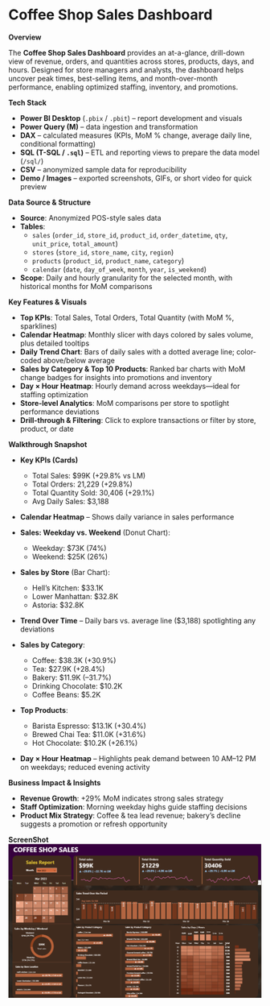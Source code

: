 # Coffee Shop Sales Dashboard

**Overview**

The **Coffee Shop Sales Dashboard** provides an at-a-glance, drill-down view of revenue, orders, and quantities across stores, products, days, and hours. Designed for store managers and analysts, the dashboard helps uncover peak times, best-selling items, and month-over-month performance, enabling optimized staffing, inventory, and promotions.

**Tech Stack**

- **Power BI Desktop** (`.pbix` / `.pbit`) – report development and visuals  
- **Power Query (M)** – data ingestion and transformation  
- **DAX** – calculated measures (KPIs, MoM % change, average daily line, conditional formatting)  
- **SQL (T-SQL / `.sql`)** – ETL and reporting views to prepare the data model (`/sql/`)  
- **CSV** – anonymized sample data for reproducibility  
- **Demo / Images** – exported screenshots, GIFs, or short video for quick preview

**Data Source & Structure**

- **Source**: Anonymized POS-style sales data  
- **Tables**:  
  - `sales` (`order_id`, `store_id`, `product_id`, `order_datetime`, `qty`, `unit_price`, `total_amount`)  
  - `stores` (`store_id`, `store_name`, `city`, `region`)  
  - `products` (`product_id`, `product_name`, `category`)  
  - `calendar` (`date`, `day_of_week`, `month`, `year`, `is_weekend`)  
- **Scope**: Daily and hourly granularity for the selected month, with historical months for MoM comparisons

**Key Features & Visuals**

- **Top KPIs**: Total Sales, Total Orders, Total Quantity (with MoM %, sparklines)  
- **Calendar Heatmap**: Monthly slicer with days colored by sales volume, plus detailed tooltips  
- **Daily Trend Chart**: Bars of daily sales with a dotted average line; color-coded above/below average  
- **Sales by Category & Top 10 Products**: Ranked bar charts with MoM change badges for insights into promotions and inventory  
- **Day × Hour Heatmap**: Hourly demand across weekdays—ideal for staffing optimization  
- **Store-level Analytics**: MoM comparisons per store to spotlight performance deviations  
- **Drill-through & Filtering**: Click to explore transactions or filter by store, product, or date

**Walkthrough Snapshot**

- **Key KPIs (Cards)**  
  - Total Sales: $99K (+29.8% vs LM)  
  - Total Orders: 21,229 (+29.8%)  
  - Total Quantity Sold: 30,406 (+29.1%)  
  - Avg Daily Sales: $3,188

- **Calendar Heatmap** – Shows daily variance in sales performance  
- **Sales: Weekday vs. Weekend** (Donut Chart):  
  - Weekday: $73K (74%)  
  - Weekend: $25K (26%)

- **Sales by Store** (Bar Chart):  
  - Hell’s Kitchen: $33.1K  
  - Lower Manhattan: $32.8K  
  - Astoria: $32.8K

- **Trend Over Time** – Daily bars vs. average line ($3,188) spotlighting any deviations  
- **Sales by Category**:  
  - Coffee: $38.3K (+30.9%)  
  - Tea: $27.9K (+28.4%)  
  - Bakery: $11.9K (–31.7%)  
  - Drinking Chocolate: $10.2K  
  - Coffee Beans: $5.2K

- **Top Products**:  
  - Barista Espresso: $13.1K (+30.4%)  
  - Brewed Chai Tea: $11.0K (+31.6%)  
  - Hot Chocolate: $10.2K (+26.1%)

- **Day × Hour Heatmap** – Highlights peak demand between 10 AM–12 PM on weekdays; reduced evening activity

**Business Impact & Insights**

- **Revenue Growth**: +29% MoM indicates strong sales strategy  
- **Staff Optimization**: Morning weekday highs guide staffing decisions  
- **Product Mix Strategy**: Coffee & tea lead revenue; bakery’s decline suggests a promotion or refresh opportunity

 **ScreenShot**
[![Dashboard Snapshot](https://raw.githubusercontent.com/rahuldhakar-tech/Coffee-shop-sales/main/Snapshot%20coffee%20sales.PNG)](https://github.com/rahuldhakar-tech/Coffee-shop-sales/blob/main/Snapshot%20coffee%20sales.PNG)

